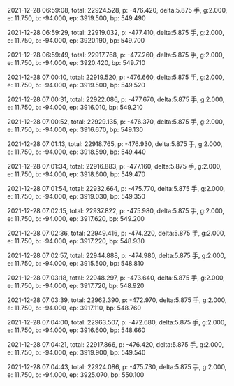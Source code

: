 2021-12-28 06:59:08, total: 22924.528, p: -476.420, delta:5.875 手, g:2.000, e: 11.750, b: -94.000, ep: 3919.500, bp: 549.490

2021-12-28 06:59:29, total: 22919.032, p: -477.410, delta:5.875 手, g:2.000, e: 11.750, b: -94.000, ep: 3920.190, bp: 549.700

2021-12-28 06:59:49, total: 22917.768, p: -477.260, delta:5.875 手, g:2.000, e: 11.750, b: -94.000, ep: 3920.420, bp: 549.710

2021-12-28 07:00:10, total: 22919.520, p: -476.660, delta:5.875 手, g:2.000, e: 11.750, b: -94.000, ep: 3919.500, bp: 549.520

2021-12-28 07:00:31, total: 22922.086, p: -477.670, delta:5.875 手, g:2.000, e: 11.750, b: -94.000, ep: 3916.010, bp: 549.210

2021-12-28 07:00:52, total: 22929.135, p: -476.370, delta:5.875 手, g:2.000, e: 11.750, b: -94.000, ep: 3916.670, bp: 549.130

2021-12-28 07:01:13, total: 22918.765, p: -476.930, delta:5.875 手, g:2.000, e: 11.750, b: -94.000, ep: 3918.590, bp: 549.440

2021-12-28 07:01:34, total: 22916.883, p: -477.160, delta:5.875 手, g:2.000, e: 11.750, b: -94.000, ep: 3918.600, bp: 549.470

2021-12-28 07:01:54, total: 22932.664, p: -475.770, delta:5.875 手, g:2.000, e: 11.750, b: -94.000, ep: 3919.030, bp: 549.350

2021-12-28 07:02:15, total: 22937.822, p: -475.980, delta:5.875 手, g:2.000, e: 11.750, b: -94.000, ep: 3917.620, bp: 549.200

2021-12-28 07:02:36, total: 22949.416, p: -474.220, delta:5.875 手, g:2.000, e: 11.750, b: -94.000, ep: 3917.220, bp: 548.930

2021-12-28 07:02:57, total: 22944.888, p: -474.980, delta:5.875 手, g:2.000, e: 11.750, b: -94.000, ep: 3915.500, bp: 548.810

2021-12-28 07:03:18, total: 22948.297, p: -473.640, delta:5.875 手, g:2.000, e: 11.750, b: -94.000, ep: 3917.720, bp: 548.920

2021-12-28 07:03:39, total: 22962.390, p: -472.970, delta:5.875 手, g:2.000, e: 11.750, b: -94.000, ep: 3917.110, bp: 548.760

2021-12-28 07:04:00, total: 22963.507, p: -472.680, delta:5.875 手, g:2.000, e: 11.750, b: -94.000, ep: 3916.600, bp: 548.660

2021-12-28 07:04:21, total: 22917.866, p: -476.420, delta:5.875 手, g:2.000, e: 11.750, b: -94.000, ep: 3919.900, bp: 549.540

2021-12-28 07:04:43, total: 22924.086, p: -475.730, delta:5.875 手, g:2.000, e: 11.750, b: -94.000, ep: 3925.070, bp: 550.100